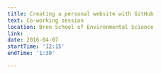 ```yaml
---
title: Creating a personal website with GitHub
text: Co-working session
location: Bren School of Environmental Science
link: 
date: 2016-04-07
startTime: '12:15'
endTime: '1:30'

---
```

